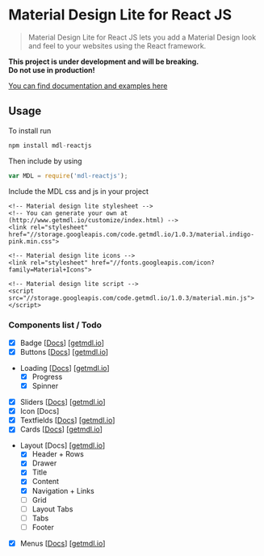 # Material Design Lite for React JS

> Material Design Lite for React JS lets you add a Material Design look and feel to your websites using the React framework.

**This project is under development and will be breaking.<br />
Do not use in production!**

[You can find documentation and examples here](https://zarxor.github.io/mdl-reactjs/docs/)

## Usage ##
To install run
```jsx
npm install mdl-reactjs
```
Then include by using
```jsx
var MDL = require('mdl-reactjs');
```

Include the MDL css and js in your project
```
<!-- Material design lite stylesheet -->
<!-- You can generate your own at (http://www.getmdl.io/customize/index.html) -->
<link rel="stylesheet" href="//storage.googleapis.com/code.getmdl.io/1.0.3/material.indigo-pink.min.css">

<!-- Material design lite icons -->
<link rel="stylesheet" href="//fonts.googleapis.com/icon?family=Material+Icons">

<!-- Material design lite script -->
<script src="//storage.googleapis.com/code.getmdl.io/1.0.3/material.min.js"></script>
```

### Components list / Todo
- [x] Badge [[Docs](https://zarxor.github.io/mdl-reactjs/docs/#/badges)] [[getmdl.io](http://www.getmdl.io/components/index.html#badges-section)]
- [x] Buttons [[Docs](https://zarxor.github.io/mdl-reactjs/docs/#/buttons)] [[getmdl.io](http://www.getmdl.io/components/index.html#buttons-section)]
- Loading [[Docs](https://zarxor.github.io/mdl-reactjs/docs/#/loading)] [[getmdl.io](http://www.getmdl.io/components/index.html#loading-section)]
	- [x] Progress
	- [x] Spinner
- [x] Sliders [[Docs](https://zarxor.github.io/mdl-reactjs/docs/#/sliders)] [[getmdl.io](http://www.getmdl.io/components/index.html#sliders-section)]
- [x] Icon [Docs]
- [x] Textfields [[Docs](https://zarxor.github.io/mdl-reactjs/docs/#/textfields)] [[getmdl.io](http://www.getmdl.io/components/index.html#textfields-section)]
- [x] Cards [[Docs](https://zarxor.github.io/mdl-reactjs/docs/#/cards)] [[getmdl.io](http://www.getmdl.io/components/index.html#cards-section)]
- Layout [Docs] [[getmdl.io](http://www.getmdl.io/components/index.html#layout-section)]
	- [x] Header + Rows
	- [x] Drawer
	- [x] Title
	- [x] Content
	- [x] Navigation + Links
	- [ ] Grid
	- [ ] Layout Tabs
	- [ ] Tabs
	- [ ] Footer
- [x] Menus [[Docs](https://zarxor.github.io/mdl-reactjs/docs/#/menus)] [[getmdl.io](http://www.getmdl.io/components/index.html#menus-section)]
